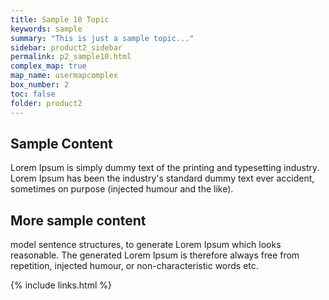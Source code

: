 ```yaml
---
title: Sample 10 Topic
keywords: sample
summary: "This is just a sample topic..."
sidebar: product2_sidebar
permalink: p2_sample10.html
complex_map: true
map_name: usermapcomplex
box_number: 2
toc: false
folder: product2
---
```


## Sample Content

Lorem Ipsum is simply dummy text of the printing and typesetting industry. Lorem Ipsum has been the industry's standard dummy text ever accident, sometimes on purpose (injected humour and the like).


## More sample content

model sentence structures, to generate Lorem Ipsum which looks reasonable. The generated Lorem Ipsum is therefore always free from repetition, injected humour, or non-characteristic words etc.

{% include links.html %}

